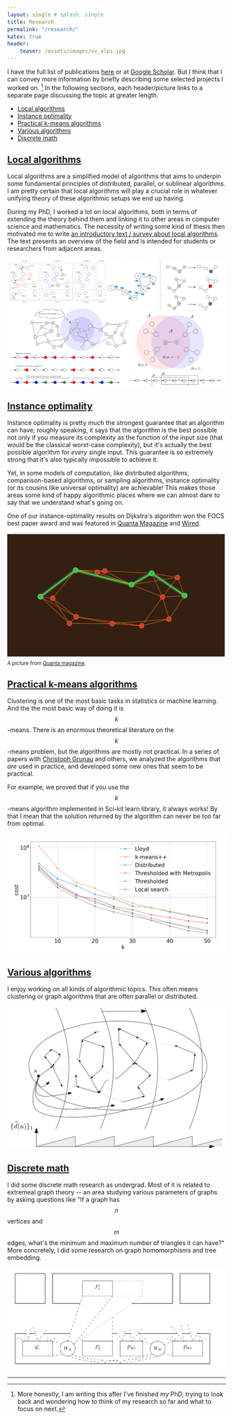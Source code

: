 ```yaml
---
layout: single # splash, single
title: Research
permalink: "/research/"
katex: true
header:
    teaser: /assets/images/vv_alps.jpg
---
```


I have the full list of publications [here](/research/papers/) or at [Google Scholar](https://scholar.google.com/citations?user=ykSKgcMAAAAJ). But I think that I can convey more information by briefly describing some selected projects I worked on. [^honesty] In the following sections, each header/picture links to a separate page discussing the topic at greater length. 


- [Local algorithms](#local-algorithms)
- [Instance optimality](#instance-optimality)
- [Practical k-means algorithms](#practical-k-means-algorithms)
- [Various algorithms](#various-algorithms)
- [Discrete math](#earlier-work)

## [Local algorithms](/research/local/)

Local algorithms are a simplified model of algorithms that aims to underpin some fundamental principles of distributed, parallel, or sublinear algorithms. I am pretty certain that local algorithms will play a crucial role in whatever unifying theory of these algorithmic setups we end up having. 

During my PhD, I worked a lot on local algorithms, both in terms of extending the theory behind them and linking it to other areas in computer science and mathematics. 
The necessity of writing some kind of thesis then motivated me to write [an introductory text / survey about local algorithms](https://arxiv.org/pdf/2406.19430). The text presents an overview of the field and is intended for students or researchers from adjacent areas. 

[
![survey](/assets/images/collage.png "Bunch of images from the survey")
](/research/local/)


## [Instance optimality](/research/instance_optimality/)

Instance optimality is pretty much the strongest guarantee that an algorithm can have; roughly speaking, it says that the algorithm is the best possible not only if you measure its complexity as the function of the input size (that would be the classical worst-case complexity), but it's actually the best possible algorithm for *every* single input. This guarantee is so extremely strong that it's also typically impossible to achieve it.

Yet, in some models of computation, like distributed algorithms, comparison-based algorithms, or sampling algorithms, instance optimality (or its cousins like universal optimality) are achievable! This makes those areas some kind of happy algorithmic places where we can almost dare to say that we understand what's going on. 

One of our instance-optimality results on Dijkstra's algorithm won the FOCS best paper award and was featured in [Quanta Magazine](https://www.quantamagazine.org/computer-scientists-establish-the-best-way-to-traverse-a-graph-20241025/) and [Wired](https://www.wired.com/story/scientists-establish-the-best-algorithm-for-traversing-a-map/). 

[
![quanta picture](/assets/images/quanta.png "A picture from Quanta magazine")
](/research/instance_optimality/)
<small>A picture from [Quanta magazine](https://www.quantamagazine.org/computer-scientists-establish-the-best-way-to-traverse-a-graph-20241025/).</small>


## [Practical k-means algorithms](/research/kmeans/)

Clustering is one of the most basic tasks in statistics or machine learning. And the the most basic way of doing it is $$k$$-means. There is an enormous theoretical literature on the $$k$$-means problem, but the algorithms are mostly not practical. In a series of papers with [Christoph Grunau](https://people.inf.ethz.ch/cgrunau/) and others, we analyzed the algorithms that *are* used in practice, and developed some new ones that seem to be practical. 

For example, we proved that if you use the $$k$$-means algorithm implemented in Sci-kit learn library, it always works! By that I mean that the solution returned by the algorithm can never be too far from optimal. 

[
![outliers](/assets/images/outliers.png "Algorithms for k-means with outliers")
](/research/kmeans/)


## [Various algorithms](/research/other_algorithms/)

I enjoy working on all kinds of algorithmic topics. This often means clustering or graph algorithms that are often parallel or distributed. 

[
![smoothing](/assets/images/smoothing.png "Parallel shortest paths")
](/research/other_algorithms/)

## [Discrete math](/research/discrete_math/)

I did some discrete math research as undergrad. Most of it is related to extremeal graph theory -- an area studying various parameters of graphs by asking questions like "If a graph has $$n$$ vertices and $$m$$ edges, what's the minimum and maximum number of triangles it can have?" More concretely, I did some research on graph homomorphisms and tree embedding. 

[
![Trees](/assets/images/trees.png "Finding trees in graphs")
](/research/discrete_math/)




--- 

[^honesty]: More honestly, I am writing this after I've finished my PhD, trying to look back and wondering how to think of my research so far and what to focus on next. 
